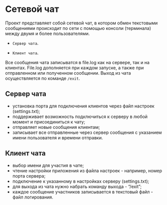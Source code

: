 # Сетевой чат

Проект представляет собой сетевой чат, в котором обмен текстовыми сообщениями происходит по сети с помощью консоли 
(терминала) между двумя и более пользователями.

- `Cервер чата`.

- `Клиент чата`.

Все сообщения чата записыватся в file.log как на сервере, так и на клиентах. 
File.log дополняется при каждом запуске, а также при отправленном или полученном сообщении. 
Выход из чата осуществляется по команде `/exit`.

## Сервер чата
- установка порта для подключения клиентов через файл настроек (settings.txt);
- поддерживает возможность подключиться к серверу в любой момент и присоединиться к чату;
- отправляет новые сообщения клиентам;
- записывает все отправленные через сервер сообщения с указанием имени пользователя и времени отправки.

## Клиент чата
- выбор имени для участия в чате;
- чтение настройки приложения из файла настроек - например, номер порта сервера;
- подключение к указанному в настройках серверу (settings.txt);
- для выхода из чата нужно набрать команду выхода - “/exit”;
- каждое сообщение участников записывается в текстовый файл - файл логирования.